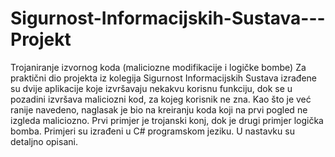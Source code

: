 Sigurnost-Informacijskih-Sustava---Projekt
==========================================

Trojaniranje izvornog koda (maliciozne modifikacije i logičke bombe)
Za praktični dio projekta iz kolegija Sigurnost Informacijskih Sustava izrađene su dvije aplikacije koje izvršavaju nekakvu korisnu funkciju, dok se u pozadini izvršava maliciozni kod, za kojeg korisnik ne zna. Kao što je već ranije navedeno, naglasak je bio na kreiranju koda koji na prvi pogled ne izgleda maliciozno. Prvi primjer je trojanski konj, dok je drugi primjer logička bomba. Primjeri su izrađeni u C# programskom jeziku. U nastavku su detaljno opisani.
